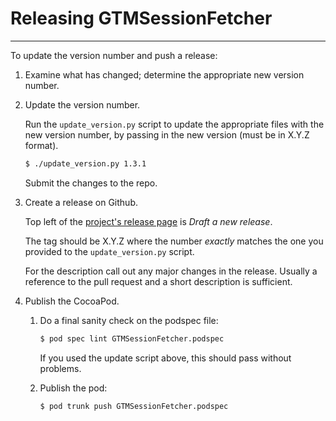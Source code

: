 # Releasing GTMSessionFetcher

---

To update the version number and push a release:

1.  Examine what has changed; determine the appropriate new version number.

1.  Update the version number.

    Run the `update_version.py` script to update the appropriate files with the
    new version number, by passing in the new version (must be in X.Y.Z format).

    ```sh
    $ ./update_version.py 1.3.1
    ```

    Submit the changes to the repo.

1.  Create a release on Github.

    Top left of the [project's release page](https://github.com/google/gtm-session-fetcher/releases)
    is _Draft a new release_.

    The tag should be X.Y.Z where the number _exactly_ matches the one you
    provided to the `update_version.py` script.

    For the description call out any major changes in the release. Usually a
    reference to the pull request and a short description is sufficient.

1.  Publish the CocoaPod.

    1.  Do a final sanity check on the podspec file:

        ```sh
        $ pod spec lint GTMSessionFetcher.podspec
        ```

        If you used the update script above, this should pass without problems.
    1.  Publish the pod:

        ```sh
        $ pod trunk push GTMSessionFetcher.podspec
        ```
